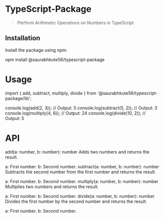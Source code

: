 # TypeScript-Package
> Perform Arithmetic Operations on Numbers in TypeScript

## Installation

Install the package using npm:

npm install @saurabhkute56/typescript-package

# Usage
import { add, subtract, multiply, divide } from '@saurabhkute56/typescript-package/lib';

console.log(add(2, 3));       // Output: 5
console.log(subtract(5, 2));  // Output: 3
console.log(multiply(4, 6));  // Output: 24
console.log(divide(10, 2));   // Output: 5

# API
add(a: number, b: number): number
Adds two numbers and returns the result.

a: First number.
b: Second number.
subtract(a: number, b: number): number
Subtracts the second number from the first number and returns the result.

a: First number.
b: Second number.
multiply(a: number, b: number): number
Multiplies two numbers and returns the result.

a: First number.
b: Second number.
divide(a: number, b: number): number
Divides the first number by the second number and returns the result.

a: First number.
b: Second number.



